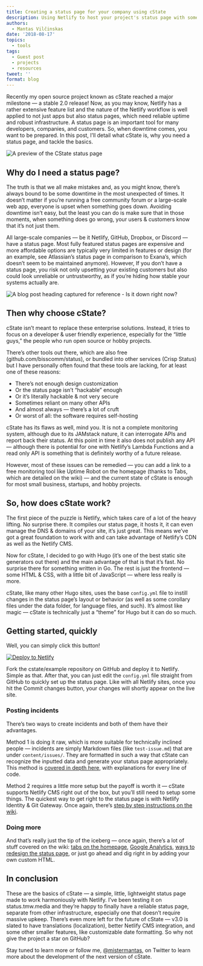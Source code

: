 ```yaml
---
title: Creating a status page for your company using cState
description: Using Netlify to host your project's status page with some help from cState
authors:
  - Mantas Vilčinskas
date: '2018-08-17'
topics:
  - tools
tags:
  - Guest post
  - projects
  - resources
tweet: ''
format: blog
---
```

Recently my open source project known as cState reached a major milestone — a stable 2.0 release! Now, as you may know, Netlify has a rather extensive feature list and the nature of the Netlify workflow is well applied to not just apps but also status pages, which need reliable uptime and robust infrastructure. A status page is an important tool for many developers, companies, and customers. So, when downtime comes, you want to be prepared. In this post, I’ll detail what cState is, why you need a status page, and tackle the basics.

![A preview of the CState status page](/img/blog/cstate-preview.png)


## Why do I need a status page?

The truth is that we all make mistakes and, as you might know, there’s always bound to be some downtime in the most unexpected of times. It doesn’t matter if you’re running a free community forum or a large-scale web app, everyone is upset when something goes down. Avoiding downtime isn’t easy, but the least you can do is make sure that in those moments, when something does go wrong, your users & customers know that it’s not just them.

All large-scale companies — be it Netlify, GitHub, Dropbox, or Discord — have a status page. Most fully featured status pages are expensive and more affordable options are typically very limited in features or design (for an example, see Atlassian’s status page in comparison to Exana’s, which doesn’t seem to be maintained anymore). However, If you don’t have a status page, you risk not only upsetting your existing customers but also could look unreliable or untrustworthy, as if you’re hiding how stable your systems actually are.

![A blog post heading captured for reference - Is it down right now?](/img/blog/cstate-down.png)

## Then why choose cState?

cState isn’t meant to replace these enterprise solutions. Instead, it tries to focus on a developer & user friendly experience, especially for the “little guys,” the people who run open source or hobby projects.

There’s other tools out there, which are also free (github.com/bisscomm/status), or bundled into other services (Crisp Status) but I have personally often found that these tools are lacking, for at least one of these reasons:

* There’s not enough design customization
* Or the status page isn’t “hackable” enough
* Or it’s literally hackable & not very secure
* Sometimes reliant on many other APIs
* And almost always — there’s a lot of cruft
* Or worst of all: the software requires self-hosting

cState has its flaws as well, mind you. It is not a complete monitoring system, although due to its JAMstack nature, it can interrogate APIs and report back their status. At this point in time it also does not publish any API — although there is potential for one with Netlify’s Lambda Functions and a read only API is something that is definitely worthy of a future release.

However, most of these issues can be remedied — you can add a link to a free monitoring tool like Uptime Robot on the homepage (thanks to Tabs, which are detailed on the wiki) — and the current state of cState is enough for most small business, startups, and hobby projects.

## So, how does cState work?

The first piece of the puzzle is Netlify, which takes care of a lot of the heavy lifting. No surprise there. It compiles our status page, it hosts it, it can even manage the DNS & domains of your site, it’s just great. This means we’ve got a great foundation to work with and can take advantage of Netlify’s CDN as well as the Netlify CMS.

Now for cState, I decided to go with Hugo (it’s one of the best static site generators out there) and the main advantage of that is that it’s fast. No surprise there for something written in Go. The rest is just the frontend — some HTML & CSS, with a little bit of JavaScript — where less really is more.

cState, like many other Hugo sites, uses the base `config.yml` file to instill changes in the status page’s layout or behavior (as well as some corollary files under the data folder, for language files, and such). It’s almost like magic — cState is technically just a “theme” for Hugo but it can do so much.

## Getting started, quickly

Well, you can simply click this button!

[![Deploy to Netlify](https://www.netlify.com/img/deploy/button.svg)](https://app.netlify.com/start/deploy?repository=https://github.com/cstate/example)

Fork the cstate/example repository on GitHub and deploy it to Netlify. Simple as that. After that, you can just edit the `config.yml` file straight from GitHub to quickly set up the status page. Like with all Netlify sites, once you hit the Commit changes button, your changes will shortly appear on the live site.

### Posting incidents

There’s two ways to create incidents and both of them have their advantages.

Method 1 is doing it raw, which is more suitable for technically inclined people — incidents are simply Markdown files (like `test-issue.md`) that are under `content/issues/`. They are formatted in such a way that cState can recognize the inputted data and generate your status page appropriately. This method is [covered in depth here](https://github.com/cstate/cstate/wiki/Usage#creating-incidents-method-1), with explanations for every line of code.

Method 2 requires a little more setup but the payoff is worth it — cState supports Netlify CMS right out of the box, but you’ll still need to setup some things. The quickest way to get right to the status page is with Netlify Identity & Git Gateway. Once again, there’s [step by step instructions on the wiki](https://github.com/cstate/cstate/wiki/Usage#netlify-cms).

### Doing more

And that’s really just the tip of the iceberg — once again, there’s a lot of stuff covered on the wiki: [tabs on the homepage](https://github.com/mistermantas/cstate/wiki/Customization#tabs), [Google Analytics](https://github.com/mistermantas/cstate/wiki/Customization#google-analytics), [ways to redesign the status page](https://github.com/mistermantas/cstate/wiki/Customization#design), or just go ahead and dig right in by adding your own custom HTML.

## In conclusion

These are the basics of cState — a simple, little, lightweight status page made to work harmoniously with Netlify. I’ve been testing it on status.tmw.media and they’re happy to finally have a reliable status page, separate from other infrastructure, especially one that doesn’t require massive upkeep. There’s even more left for the future of cState — v3.0 is slated to have translations (localization), better Netlify CMS integration, and some other smaller features, like customizable date formatting. So why not give the project a star on GitHub?

Stay tuned to learn more or follow me, [@mistermantas](https://twitter.com/mistermantas), on Twitter to learn more about the development of the next version of cState.
